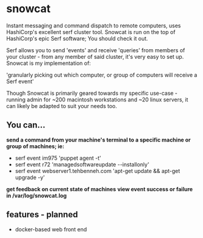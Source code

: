 # snowcat
Instant messaging and command dispatch to remote computers, uses HashiCorp's excellent serf cluster tool.
Snowcat is run on the top of HashiCorp's epic Serf software; You should check it out.

Serf allows you to send 'events' and receive 'queries' from members of your cluster - from any member of said cluster, it's very easy to set up. Snowcat is my implementation of:

'granularly picking out which computer, or group of computers will receive a Serf event'

Though Snowcat is primarily geared towards my specific use-case - running admin for ~200 macintosh workstations and ~20 linux servers, it can likely be adapted to suit your needs too.

## You can...

**send a command from your machine's terminal to a specific machine or group of machines; ie:**

- serf event im975 'puppet agent -t'
- serf event r72 'managedsoftwareupdate --installonly'
- serf event webserver1.tehbenneh.com 'apt-get update && apt-get upgrade -y'

**get feedback on current state of machines**
**view event success or failure in /var/log/snowcat.log**
   
## features - planned

- docker-based web front end
